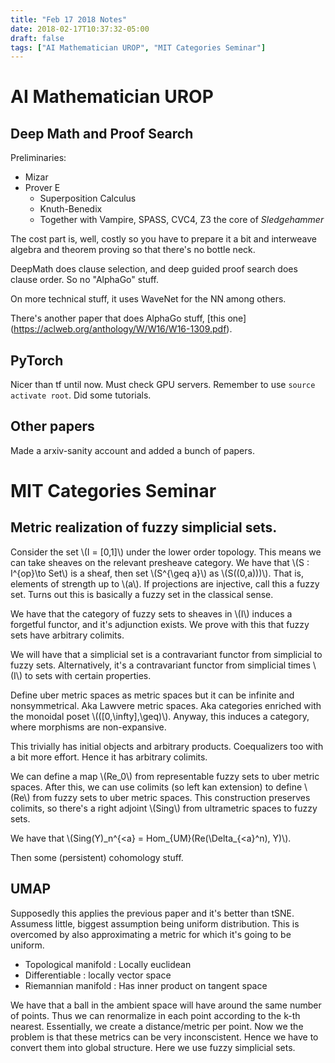 ```yaml
---
title: "Feb 17 2018 Notes"
date: 2018-02-17T10:37:32-05:00
draft: false
tags: ["AI Mathematician UROP", "MIT Categories Seminar"]
---
```


# AI Mathematician UROP

## Deep Math and Proof Search

Preliminaries:

* Mizar
* Prover E
    * Superposition Calculus
    * Knuth-Benedix
    * Together with Vampire, SPASS, CVC4, Z3 the core of *Sledgehammer*

The cost part is, well, costly so you have to prepare it a bit and interweave algebra and 
theorem proving so that there's no bottle neck.


DeepMath does clause selection, and deep guided proof search does clause order. So no "AlphaGo" stuff.

On more technical stuff, it uses WaveNet for the NN among others.

There's another paper that does AlphaGo stuff, [this one]
(https://aclweb.org/anthology/W/W16/W16-1309.pdf).

## PyTorch

Nicer than tf until now. Must check GPU servers. Remember to use `source activate root`.
Did some tutorials.

## Other papers

Made a arxiv-sanity account and added a bunch of papers.

# MIT Categories Seminar

## Metric realization of fuzzy simplicial sets. 

Consider the set \\(I = [0,1]\\) under the lower order topology. 
This means we can take sheaves on the relevant presheave 
category. We have that \\(S : I^{op}\to Set\\) is a sheaf, then set \\(S^{\geq a}\\)
as \\(S((0,a)))\\). That is, elements of strength up to \\(a\\). If projections are injective,
call this a fuzzy set. Turns out this is basically a fuzzy set in the classical sense.

We have that the category of fuzzy sets to sheaves in \\(I\\) induces a forgetful functor,
and it's adjunction exists. We prove with this that fuzzy sets have arbitrary colimits.

We will have that a simplicial set is a contravariant functor from simplicial to fuzzy sets.
Alternatively, it's a contravariant functor from simplicial times \\(I\\) to sets with
certain properties.

Define uber metric spaces as metric spaces but it can be infinite and nonsymmetrical. 
Aka Lawvere metric spaces. Aka categories enriched with the monoidal poset 
\\(([0,\infty],\geq)\\). Anyway, this induces a category, where morphisms
are non-expansive.

This trivially has initial objects and arbitrary products. Coequalizers too with a bit more 
effort. Hence it has arbitrary colimits.

We can define a map \\(Re_0\\) from representable fuzzy sets to uber metric spaces.
After this, we can use colimits (so left kan extension) to define \\(Re\\) 
from fuzzy sets to uber metric spaces. This construction preserves colimits, so 
there's a right adjoint \\(Sing\\) from ultrametric spaces to fuzzy sets.

We have that \\(Sing(Y)\_n^{<a} = Hom\_{UM}(Re(\Delta\_{<a}^n), Y)\\).

Then some (persistent) cohomology stuff.

## UMAP

Supposedly this applies the previous paper and it's better than tSNE. 
Assumess little, biggest assumption being uniform distribution. This is overcomed by
also approximating a metric for which it's going to be uniform.

* Topological manifold : Locally euclidean
* Differentiable : locally vector space
* Riemannian manifold : Has inner product on tangent space

We have that a ball in the ambient space will have around the same number of points.
Thus we can renormalize in each point according to the k-th nearest. Essentially, we create 
a distance/metric per point. Now we the problem is that these metrics can be very inconscistent.
Hence we have to convert them into global structure. Here we use fuzzy simplicial sets.
